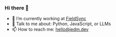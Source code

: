 ### Hi there 👋
- 🔭 I’m currently working at [FieldSync](https://fieldsync.io)
- 💬 Talk to me about: Python, JavaScript, or LLMs
- 📫 How to reach me: hello@jedm.dev
